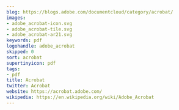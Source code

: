 ```yaml
---
blog: https://blogs.adobe.com/documentcloud/category/acrobat/
images:
- adobe_acrobat-icon.svg
- adobe_acrobat-tile.svg
- adobe_acrobat-ar21.svg
keywords: pdf
logohandle: adobe_acrobat
skipped: 0
sort: acrobat
supertinyicon: pdf
tags:
- pdf
title: Acrobat
twitter: Acrobat
website: https://acrobat.adobe.com/
wikipedia: https://en.wikipedia.org/wiki/Adobe_Acrobat
---
```

